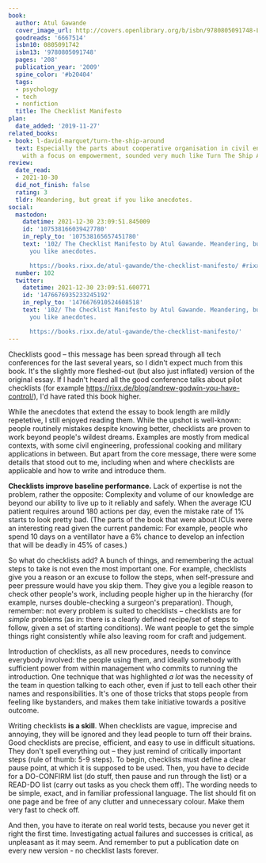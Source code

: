 ```yaml
---
book:
  author: Atul Gawande
  cover_image_url: http://covers.openlibrary.org/b/isbn/9780805091748-L.jpg
  goodreads: '6667514'
  isbn10: 0805091742
  isbn13: '9780805091748'
  pages: '208'
  publication_year: '2009'
  spine_color: '#b20404'
  tags:
  - psychology
  - tech
  - nonfiction
  title: The Checklist Manifesto
plan:
  date_added: '2019-11-27'
related_books:
- book: l-david-marquet/turn-the-ship-around
  text: Especially the parts about cooperative organisation in civil engineering,
    with a focus on empowerment, sounded very much like Turn The Ship Around.
review:
  date_read:
  - 2021-10-30
  did_not_finish: false
  rating: 3
  tldr: Meandering, but great if you like anecdotes.
social:
  mastodon:
    datetime: 2021-12-30 23:09:51.845009
    id: '107538166039427780'
    in_reply_to: '107538165657451780'
    text: '102/ The Checklist Manifesto by Atul Gawande. Meandering, but great if
      you like anecdotes.

      https://books.rixx.de/atul-gawande/the-checklist-manifesto/ #rixxReads'
  number: 102
  twitter:
    datetime: 2021-12-30 23:09:51.600771
    id: '1476676935233245192'
    in_reply_to: '1476676910524608518'
    text: '102/ The Checklist Manifesto by Atul Gawande. Meandering, but great if
      you like anecdotes.

      https://books.rixx.de/atul-gawande/the-checklist-manifesto/'
---
```


Checklists good – this message has been spread through all tech conferences for the last several years, so I didn't
expect much from this book. It's the slightly more fleshed-out (but also just inflated) version of the original essay.
If I hadn't heard all the good conference talks about pilot checklists (for example
https://rixx.de/blog/andrew-godwin-you-have-control/), I'd have rated this book higher.

While the anecdotes that extend the essay to book length are mildly repetetive, I still enjoyed reading them. While the
upshot is well-known: people routinely mistakes despite knowing better, checklists are proven to work beyond people's
wildest dreams. Examples are mostly from medical contexts, with some civil engineering, professional cooking and
military applications in between. But apart from the core message, there were some details that stood out to me,
including when and where checklists are applicable and how to write and introduce them.

**Checklists improve baseline performance.** Lack of expertise is not the problem, rather the opposite: Complexity and
volume of our knowledge are beyond our ability to live up to it reliably and safely. When the average ICU patient
requires around 180 actions per day, even the mistake rate of 1% starts to look pretty bad. (The parts of the book that
were about ICUs were an interesting read given the current pandemic: For example, people who spend 10 days on a
ventillator have a 6% chance to develop an infection that will be deadly in 45% of cases.)

So what do checklists add? A bunch of things, and remembering the actual steps to take is not even the most important
one. For example, checklists give you a reason or an excuse to follow the steps, when self-pressure and peer pressure
would have you skip them. They give you a legible reason to check other people's work, including people higher up in the
hierarchy (for example, nurses double-checking a surgeon's preparation). Though, remember: not every problem is suited
to checklists – checklists are for *simple* problems (as in: there is a clearly defined recipe/set of steps to follow,
given a set of starting conditions). We want people to get the simple things right consistently while also leaving room
for craft and judgement. 

Introduction of checklists, as all new procedures, needs to convince everybody involved: the people using them, and
ideally somebody with sufficient power from within management who commits to running the introduction. One technique
that was highlighted *a lot* was the necessity of the team in question talking to each other, even if just to tell each
other their names and responsibilities. It's one of those tricks that stops people from feeling like bystanders, and
makes them take initiative towards a positive outcome.

Writing checklists **is a skill**. When checklists are vague, imprecise and annoying, they will be ignored and they lead
people to turn off their brains. Good checklists are precise, efficient, and easy to use in difficult situations. They
don't spell everything out – they just remind of critically important steps (rule of thumb: 5-9 steps). To begin,
checklists must define a clear pause point, at which it is supposed to be used. Then, you have to decide for a
DO-CONFIRM list (do stuff, then pause and run through the list) or a READ-DO list (carry out tasks as you check them
off). The wording needs to be simple, exact, and in familiar professional language. The list should fit on one page and
be free of any clutter and unnecessary colour. Make them very fast to check off.

And then, you have to iterate on real world tests, because you never get it right the first time. Investigating actual
failures and successes is critical, as unpleasant as it may seem. And remember to put a publication date on every new
version - no checklist lasts forever.
